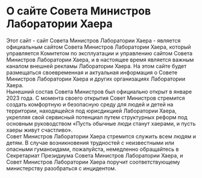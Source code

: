 # О сайте Совета Министров Лаборатории Хаера

Этот сайт - сайт Совета Министров Лаборатории Хаера - является официальным сайтом Совета Министров Лаборатории Хаера, который управляется Комитетом по эксплуатации и управлению сайтом Совета Министров Лаборатории Хаера, и в настоящее время является важным каналом внешней рекламы Лаборатории Хаера. На этом сайте будет размещаться своевременная и актуальная информация о Совете Министров Лаборатории Хаера и других организациях Лаборатории Хаера.  
Нынешний состав Совета Министров был официально открыт в январе 2023 года. С момента своего открытия Совет Министров стремится создать комфортную и безопасную среду для людей и детей на территории, находящейся под юрисдикцией Лаборатории Хаера, укрепляя свой сервисный потенциал путем структурных реформ под основным руководством «Пусть обычные люди станут хаерами, и пусть хаеры живут счастливо».  
Совет Министров Лаборатории Хаера стремится служить всем людям и детям. В случае возникновения трудностей с неизвестными или опасными гуманоидами, пожалуйста, немедленно обращайтесь в Секретариат Президиума Совета Министров Лаборатории Хаера, и Совет Министров Лаборатории Хаера поручит соответствующему министерству разобраться с инцидентом.